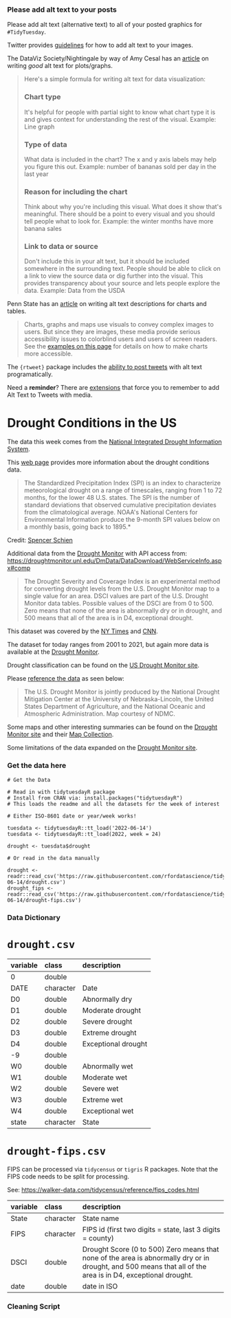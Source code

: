 ### Please add alt text to your posts

Please add alt text (alternative text) to all of your posted graphics for `#TidyTuesday`. 

Twitter provides [guidelines](https://help.twitter.com/en/using-twitter/picture-descriptions) for how to add alt text to your images.

The DataViz Society/Nightingale by way of Amy Cesal has an [article](https://medium.com/nightingale/writing-alt-text-for-data-visualization-2a218ef43f81) on writing _good_ alt text for plots/graphs.

> Here's a simple formula for writing alt text for data visualization:
> ### Chart type
> It's helpful for people with partial sight to know what chart type it is and gives context for understanding the rest of the visual.
> Example: Line graph
> ### Type of data
> What data is included in the chart? The x and y axis labels may help you figure this out.
> Example: number of bananas sold per day in the last year
> ### Reason for including the chart
> Think about why you're including this visual. What does it show that's meaningful. There should be a point to every visual and you should tell people what to look for.
> Example: the winter months have more banana sales
> ### Link to data or source
> Don't include this in your alt text, but it should be included somewhere in the surrounding text. People should be able to click on a link to view the source data or dig further into the visual. This provides transparency about your source and lets people explore the data.
> Example: Data from the USDA

Penn State has an [article](https://accessibility.psu.edu/images/charts/) on writing alt text descriptions for charts and tables.

> Charts, graphs and maps use visuals to convey complex images to users. But since they are images, these media provide serious accessibility issues to colorblind users and users of screen readers. See the [examples on this page](https://accessibility.psu.edu/images/charts/) for details on how to make charts more accessible.

The `{rtweet}` package includes the [ability to post tweets](https://docs.ropensci.org/rtweet/reference/post_tweet.html) with alt text programatically.

Need a **reminder**? There are [extensions](https://chrome.google.com/webstore/detail/twitter-required-alt-text/fpjlpckbikddocimpfcgaldjghimjiik/related) that force you to remember to add Alt Text to Tweets with media.

# Drought Conditions in the US

The data this week comes from the [National Integrated Drought Information System](https://www.drought.gov/). 

This [web page](https://www.drought.gov/historical-information?dataset=1&selectedDateUSDM=20110301&selectedDateSpi=19580901) provides more information about the drought conditions data.

> The Standardized Precipitation Index (SPI) is an index to characterize meteorological drought on a range of timescales, ranging from 1 to 72 months, for the lower 48 U.S. states. The SPI is the number of standard deviations that observed cumulative precipitation deviates from the climatological average. NOAA's National Centers for Environmental Information produce the 9-month SPI values below on a monthly basis, going back to 1895.*

Credit: [Spencer Schien](https://twitter.com/MrPecners)

Additional data from the [Drought Monitor](https://droughtmonitor.unl.edu/DmData/DataDownload/DSCI.aspx) with API access from: https://droughtmonitor.unl.edu/DmData/DataDownload/WebServiceInfo.aspx#comp

> The Drought Severity and Coverage Index is an experimental method for converting drought levels from the U.S. Drought Monitor map to a single value for an area. DSCI values are part of the U.S. Drought Monitor data tables. Possible values of the DSCI are from 0 to 500. Zero means that none of the area is abnormally dry or in drought, and 500 means that all of the area is in D4, exceptional drought.

This dataset was covered by the [NY Times](https://www.nytimes.com/interactive/2021/06/11/climate/california-western-drought-map.html) and [CNN](https://www.cnn.com/2021/06/17/weather/west-california-drought-maps/index.html).

The dataset for today ranges from 2001 to 2021, but again more data is available at the [Drought Monitor](https://droughtmonitor.unl.edu/DmData/DataDownload/ComprehensiveStatistics.aspx).

Drought classification can be found on the [US Drought Monitor site](https://droughtmonitor.unl.edu/About/AbouttheData/DroughtClassification.aspx).

Please [reference the data](https://droughtmonitor.unl.edu/About/Permission.aspx) as seen below:

> The U.S. Drought Monitor is jointly produced by the National Drought Mitigation Center at the University of Nebraska-Lincoln, the United States Department of Agriculture, and the National Oceanic and Atmospheric Administration. Map courtesy of NDMC.

Some maps and other interesting summaries can be found on the [Drought Monitor site](https://droughtmonitor.unl.edu/ConditionsOutlooks/CurrentConditions.aspx) and their [Map Collection](https://droughtmonitor.unl.edu/Maps.aspx).

Some limitations of the data expanded on the [Drought Monitor site](https://droughtmonitor.unl.edu/About/AbouttheData/PopulationStatistics.aspx).

### Get the data here

```{r}
# Get the Data

# Read in with tidytuesdayR package 
# Install from CRAN via: install.packages("tidytuesdayR")
# This loads the readme and all the datasets for the week of interest

# Either ISO-8601 date or year/week works!

tuesdata <- tidytuesdayR::tt_load('2022-06-14')
tuesdata <- tidytuesdayR::tt_load(2022, week = 24)

drought <- tuesdata$drought

# Or read in the data manually

drought <- readr::read_csv('https://raw.githubusercontent.com/rfordatascience/tidytuesday/main/data/2022/2022-06-14/drought.csv')
drought_fips <- readr::read_csv('https://raw.githubusercontent.com/rfordatascience/tidytuesday/main/data/2022/2022-06-14/drought-fips.csv')

```
### Data Dictionary

# `drought.csv`

|variable         |class     |description |
|:----------------|:---------|:-----------|
|0                |double    |  |
|DATE             |character | Date |
|D0               |double    | Abnormally dry |
|D1               |double    | Moderate drought |
|D2               |double    | Severe drought|
|D3               |double    | Extreme drought |
|D4               |double    | Exceptional drought |
|-9               |double    |  |
|W0               |double    | Abnormally wet |
|W1               |double    | Moderate wet |
|W2               |double    | Severe wet |
|W3               |double    | Extreme wet |
|W4               |double    | Exceptional wet |
|state            |character | State |

# `drought-fips.csv`

FIPS can be processed via `tidycensus` or `tigris` R packages. Note that the FIPS code needs to be split for processing.

See: https://walker-data.com/tidycensus/reference/fips_codes.html

|variable |class     |description |
|:--------|:---------|:-----------|
|State    |character |State name    |
|FIPS     |character | FIPS id (first two digits = state, last 3 digits = county)    |
|DSCI     |double    | Drought Score (0 to 500) Zero means that none of the area is abnormally dry or in drought, and 500 means that all of the area is in D4, exceptional drought.    |
|date     |double    | date in ISO    |

### Cleaning Script

